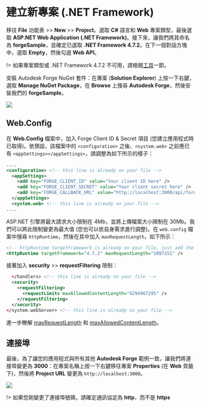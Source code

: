 # 建立新專案 (.NET Framework)

移往 **File** 功能表 >> **New** >> **Project**。選取 **C#** 語言和 **Web** 專案類型，最後選取 **ASP.NET Web Application (.NET Framework)**。接下來，讓我們將其命名為 **forgeSample**，並確定已選取 **.NET Framework 4.7.2**。在下一個對話方塊中，選取 **Empty**，然後勾選 **Web API**。

!> 如果專案類型或 .NET Framework 4.7.2 不可用，請檢閱[工具](/zh-TW/environment/tools/net)一節。

安裝 Autodesk Forge NuGet 套件：在專案 (**Solution Explorer**) 上按一下右鍵，選取 **Manage NuGet Package**，在 **Browse** 上搜尋 **Autodesk Forge**，然後安裝我們的 **forgeSample**。 

![](_media/net/create_project_webapi.gif) 

## Web.Config

在 **Web.Config** 檔案中，加入 Forge Client ID & Secret 項目 (您建立應用程式時已取得)。依預設，該檔案中的 `<configuration>` 之後、`<system.web>` 之前應已有 `<appSettings></appSettings>`，請調整為如下所示的樣子：

```xml
....
<configuration> <!-- this line is already on your file -->
  <appSettings>
    <add key="FORGE_CLIENT_ID" value="Your client ID here" />
    <add key="FORGE_CLIENT_SECRET" value="Your client secret here" />
    <add key="FORGE_CALLBACK_URL" value="http://localhost:3000/api/forge/callback/oauth" />
  </appSettings>
  <system.web> <!-- this line is already on your file -->
....
```

ASP.NET 引擎將最大請求大小限制在 4Mb，並將上傳檔案大小限制在 30Mb。我們可以將此限制變更為最大值 (您也可以依自身需求進行調整)。在 `web.config` 檔案中搜尋 `httpRuntime`，然後在其中加入 `maxRequestLength`，如下所示：

```xml
<!-- httpRuntime targetFramework is already on your file, just add the maxRequestLength -->
<httpRuntime targetFramework="4.7.2" maxRequestLength="2097151" />
```

接著加入 **security** >> **requestFiltering** 限制：

```xml
  </handlers> <!-- this line is already on your file -->
  <security>
    <requestFiltering>
      <requestLimits maxAllowedContentLength="4294967295" />
    </requestFiltering>
  </security>
</system.webServer> <!-- this line is already on your file -->
```

進一步瞭解 [maxRequestLength](https://msdn.microsoft.com/en-us/library/system.web.configuration.httpruntimesection.maxrequestlength.aspx) 和 [maxAllowedContentLength](https://msdn.microsoft.com/en-us/library/ms689462.aspx)。 

## 連接埠

最後，為了讓您的應用程式與所有其他 **Autodesk Forge** 範例一致，讓我們將連接埠變更為 **3000**：在專案名稱上按一下右鍵移往專案 **Properties** (在 **Web** 頁籤下)，然後將 **Project URL** 變更為 `http://localhost:3000`。

![](_media/net/port.png)

!> 如果您剛變更了連接埠號碼，請確定通訊協定為 **http**，而不是 **https**

 

